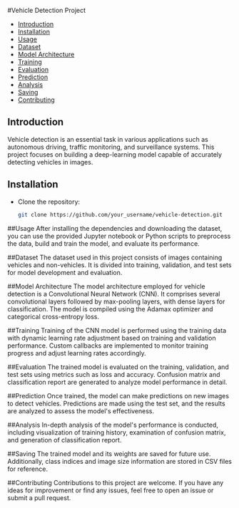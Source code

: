 #Vehicle Detection Project

- [Introduction](#introduction)
- [Installation](#installation)
- [Usage](#usage)
- [Dataset](#dataset)
- [Model Architecture](#model-architecture)
- [Training](#training)
- [Evaluation](#evaluation)
- [Prediction](#prediction)
- [Analysis](#analysis)
- [Saving](#saving)
- [Contributing](#contributing)

## Introduction

Vehicle detection is an essential task in various applications such as autonomous driving, traffic monitoring, and surveillance systems. This project focuses on building a deep-learning model capable of accurately detecting vehicles in images.

## Installation

- Clone the repository:

  ```bash
  git clone https://github.com/your_username/vehicle-detection.git

##Usage
After installing the dependencies and downloading the dataset, you can use the provided Jupyter notebook or Python scripts to preprocess the data, build and train the model, and evaluate its performance.

##Dataset
The dataset used in this project consists of images containing vehicles and non-vehicles. It is divided into training, validation, and test sets for model development and evaluation.

##Model Architecture
The model architecture employed for vehicle detection is a Convolutional Neural Network (CNN). It comprises several convolutional layers followed by max-pooling layers, with dense layers for classification. The model is compiled using the Adamax optimizer and categorical cross-entropy loss.

##Training
Training of the CNN model is performed using the training data with dynamic learning rate adjustment based on training and validation performance. Custom callbacks are implemented to monitor training progress and adjust learning rates accordingly.

##Evaluation
The trained model is evaluated on the training, validation, and test sets using metrics such as loss and accuracy. Confusion matrix and classification report are generated to analyze model performance in detail.

##Prediction
Once trained, the model can make predictions on new images to detect vehicles. Predictions are made using the test set, and the results are analyzed to assess the model's effectiveness.

##Analysis
In-depth analysis of the model's performance is conducted, including visualization of training history, examination of confusion matrix, and generation of classification report.

##Saving
The trained model and its weights are saved for future use. Additionally, class indices and image size information are stored in CSV files for reference.

##Contributing
Contributions to this project are welcome. If you have any ideas for improvement or find any issues, feel free to open an issue or submit a pull request.

